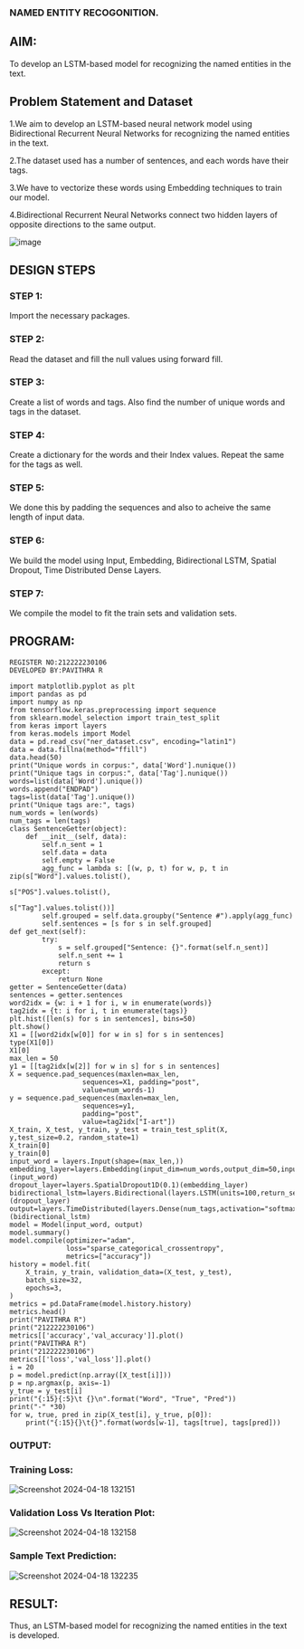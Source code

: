 ### NAMED ENTITY RECOGONITION.

## AIM:

To develop an LSTM-based model for recognizing the named entities in the text.

## Problem Statement and Dataset

1.We aim to develop an LSTM-based neural network model using Bidirectional Recurrent Neural Networks for recognizing the named entities in the text.

2.The dataset used has a number of sentences, and each words have their tags.

3.We have to vectorize these words using Embedding techniques to train our model.

4.Bidirectional Recurrent Neural Networks connect two hidden layers of opposite directions to the same output.

![image](https://github.com/Pavithraramasaamy/named-entity-recognition/assets/118596964/5e196749-5936-4d61-97f7-560e762bf5ca)



## DESIGN STEPS

### STEP 1: 
Import the necessary packages.

### STEP 2:
Read the dataset and fill the null values using forward fill.

### STEP 3: 
Create a list of words and tags. Also find the number of unique words and tags in the dataset.

### STEP 4: 
Create a dictionary for the words and their Index values. Repeat the same for the tags as well.

### STEP 5: 
We done this by padding the sequences and also to acheive the same length of input data.

### STEP 6: 
We build the model using Input, Embedding, Bidirectional LSTM, Spatial Dropout, Time Distributed Dense Layers.

### STEP 7:
We compile the model to fit the train sets and validation sets.

## PROGRAM:
```
REGISTER NO:212222230106
DEVELOPED BY:PAVITHRA R
```
```
import matplotlib.pyplot as plt
import pandas as pd
import numpy as np
from tensorflow.keras.preprocessing import sequence
from sklearn.model_selection import train_test_split
from keras import layers
from keras.models import Model
data = pd.read_csv("ner_dataset.csv", encoding="latin1")
data = data.fillna(method="ffill")
data.head(50)
print("Unique words in corpus:", data['Word'].nunique())
print("Unique tags in corpus:", data['Tag'].nunique())
words=list(data['Word'].unique())
words.append("ENDPAD")
tags=list(data['Tag'].unique())
print("Unique tags are:", tags)
num_words = len(words)
num_tags = len(tags)
class SentenceGetter(object):
    def __init__(self, data):
        self.n_sent = 1
        self.data = data
        self.empty = False
        agg_func = lambda s: [(w, p, t) for w, p, t in zip(s["Word"].values.tolist(),
                                                           s["POS"].values.tolist(),
                                                           s["Tag"].values.tolist())]
        self.grouped = self.data.groupby("Sentence #").apply(agg_func)
        self.sentences = [s for s in self.grouped]
def get_next(self):
        try:
            s = self.grouped["Sentence: {}".format(self.n_sent)]
            self.n_sent += 1
            return s
        except:
            return None
getter = SentenceGetter(data)
sentences = getter.sentences
word2idx = {w: i + 1 for i, w in enumerate(words)}
tag2idx = {t: i for i, t in enumerate(tags)}
plt.hist([len(s) for s in sentences], bins=50)
plt.show()
X1 = [[word2idx[w[0]] for w in s] for s in sentences]
type(X1[0])
X1[0]
max_len = 50
y1 = [[tag2idx[w[2]] for w in s] for s in sentences]
X = sequence.pad_sequences(maxlen=max_len,
                  sequences=X1, padding="post",
                  value=num_words-1)
y = sequence.pad_sequences(maxlen=max_len,
                  sequences=y1,
                  padding="post",
                  value=tag2idx["I-art"])
X_train, X_test, y_train, y_test = train_test_split(X, y,test_size=0.2, random_state=1)
X_train[0]
y_train[0]
input_word = layers.Input(shape=(max_len,))
embedding_layer=layers.Embedding(input_dim=num_words,output_dim=50,input_length=max_len)(input_word)
dropout_layer=layers.SpatialDropout1D(0.1)(embedding_layer)
bidirectional_lstm=layers.Bidirectional(layers.LSTM(units=100,return_sequences=True,recurrent_dropout=0.1))(dropout_layer)
output=layers.TimeDistributed(layers.Dense(num_tags,activation="softmax"))(bidirectional_lstm)
model = Model(input_word, output)
model.summary()
model.compile(optimizer="adam",
              loss="sparse_categorical_crossentropy",
              metrics=["accuracy"])
history = model.fit(
    X_train, y_train, validation_data=(X_test, y_test),
    batch_size=32,
    epochs=3,
)
metrics = pd.DataFrame(model.history.history)
metrics.head()
print("PAVITHRA R")
print("212222230106")
metrics[['accuracy','val_accuracy']].plot()
print("PAVITHRA R")
print("212222230106")
metrics[['loss','val_loss']].plot()
i = 20
p = model.predict(np.array([X_test[i]]))
p = np.argmax(p, axis=-1)
y_true = y_test[i]
print("{:15}{:5}\t {}\n".format("Word", "True", "Pred"))
print("-" *30)
for w, true, pred in zip(X_test[i], y_true, p[0]):
    print("{:15}{}\t{}".format(words[w-1], tags[true], tags[pred]))

```

### OUTPUT:

### Training Loss:
![Screenshot 2024-04-18 132151](https://github.com/Pavithraramasaamy/named-entity-recognition/assets/118596964/6243cabb-29f6-4eeb-ace6-0cd0289887a1)

### Validation Loss Vs Iteration Plot:

![Screenshot 2024-04-18 132158](https://github.com/Pavithraramasaamy/named-entity-recognition/assets/118596964/1d65cee4-ab9f-477b-be10-e5e0d89a3a2c)


### Sample Text Prediction:

![Screenshot 2024-04-18 132235](https://github.com/Pavithraramasaamy/named-entity-recognition/assets/118596964/65aa606a-d597-49f0-a1c9-1f50c8212116)


## RESULT:
Thus, an LSTM-based model for recognizing the named entities in the text is developed.
